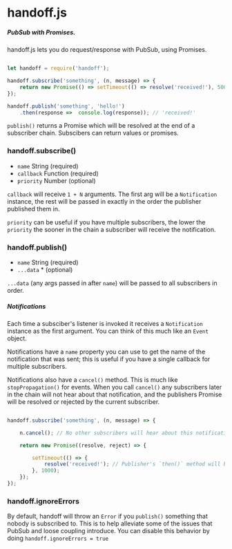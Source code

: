 # handoff.js

##### PubSub with Promises.

handoff.js lets you do request/response with PubSub, using Promises.

```javascript

let handoff = require('handoff');

handoff.subscribe('something', (n, message) => {
    return new Promise(() => setTimeout(() => resolve('received!'), 500));
});

handoff.publish('something', 'hello!')
    .then(response =>  console.log(response)); // 'received!'

````

`publish()` returns a Promise which will be resolved at the end of a subscriber chain. Subscibers can return values or promises.

### handoff.subscribe()
- `name` String (required)
- `callback` Function (required)
- `priority` Number (optional)

`callback` will receive `1 + N` arguments. The first arg will be a `Notification` instance, the rest will be passed in exactly in the order the publisher published them in.

`priority` can be useful if you have multiple subscribers, the lower the `priority` the sooner in the chain a subscriber will receive the notification.

### handoff.publish()
- `name` String (required)
- `...data` * (optional)

`...data` (any args passed in after `name`) will be passed to all subscribers in order.


##### Notifications

Each time a subsciber's listener is invoked it receives a `Notification` instance as the first argument. You can think of this much like an `Event` object.

Notifications have a `name` property you can use to get the name of the notification that was sent; this is useful if you have a single callback for multiple subscribers.

Notifications also have a `cancel()` method. This is much like `stopPropagation()` for events. When you call `cancel()` any subscribers later in the chain will not hear about that notification, and the publishers Promise will be resolved or rejected by the current subscriber.

````javascript

handoff.subscribe('something', (n, message) => {

    n.cancel(); // No other subscribers will hear about this notification.

    return new Promise((resolve, reject) => {

        setTimeout(() => {
            resolve('received!'); // Publisher's `then()` method will be invoked now.
        }, 1000);
    });
});

````

### handoff.ignoreErrors

By default, handoff will throw an `Error` if you `publish()` something that nobody is subscribed to.
This is to help alleviate some of the issues that PubSub and loose coupling introduce. You can disable this behavior by doing `handoff.ignoreErrors = true`

